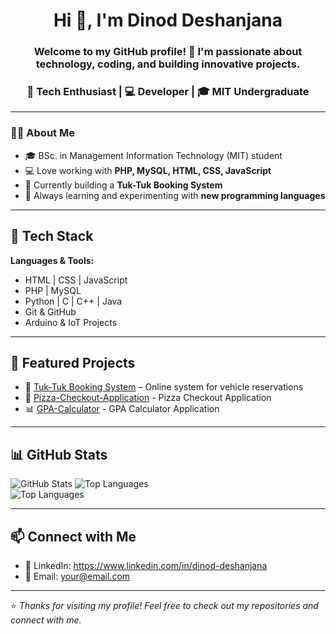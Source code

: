 <!-- Modern GitHub Profile README Template -->

<h1 align="center">Hi 👋, I'm Dinod Deshanjana</h1>
<h3 align="center">Welcome to my GitHub profile! 🚀  
I'm passionate about technology, coding, and building innovative projects.  </h3>
<h3 align="center">🚀 Tech Enthusiast | 💻 Developer | 🎓 MIT Undergraduate</h3>

---

### 👨‍💻 About Me
- 🎓 BSc. in Management Information Technology (MIT) student  
- 💻 Love working with **PHP, MySQL, HTML, CSS, JavaScript**  
- 🚕 Currently building a **Tuk-Tuk Booking System**  
- 📖 Always learning and experimenting with **new programming languages**  

---

 ## 🔧 Tech Stack  
**Languages & Tools:**  

- HTML | CSS | JavaScript  
- PHP | MySQL  
- Python | C | C++ | Java  
- Git & GitHub  
- Arduino & IoT Projects  

---

## 📌 Featured Projects  
- 🚖 [Tuk-Tuk Booking System](https://github.com/DinodDeshanjana/Three-Wheeler-Rental-System-project.git) – Online system for vehicle reservations
- 🍕 [Pizza-Checkout-Application](https://github.com/DinodDeshanjana/Pizza-Checkout-Application.git) - Pizza Checkout Application
- 📊 [GPA-Calculator](https://github.com/DinodDeshanjana/GPA-Calculator.git) - GPA Calculator Application
---

## 📊 GitHub Stats  

![GitHub Stats](https://github-readme-stats.vercel.app/api?username=DinodDeshanjana&show_icons=true&bg_color=ff4500,ffa500&title_color=#3D89FF&text_color=#303030)
![Top Languages](https://github-readme-stats.vercel.app/api/top-langs/?username=DinodDeshanjana&layout=compact&theme=radical)  
![Top Languages](https://github-readme-stats.vercel.app/api/top-langs/?username=DinodDeshanjana&layout=compact&theme=radical&bg_color=#303030,ffa500&title_color=3D89FF)

---

## 📫 Connect with Me  

- 💼 LinkedIn: https://www.linkedin.com/in/dinod-deshanjana  
- 📧 Email: your@email.com  

---

⭐️ _Thanks for visiting my profile! Feel free to check out my repositories and connect with me._  
